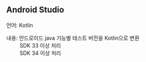 ## Android Studio

언어: Kotlin

내용: 안드로이드 java 기능별 테스트 버전을 Kotlin으로 변환<br/> 
&nbsp;&nbsp;&nbsp;&nbsp;&nbsp;&nbsp;&nbsp;&nbsp;&nbsp;SDK 33 이상 처리<br/>
&nbsp;&nbsp;&nbsp;&nbsp;&nbsp;&nbsp;&nbsp;&nbsp;&nbsp;SDK 34 이상 처리<br/> 

